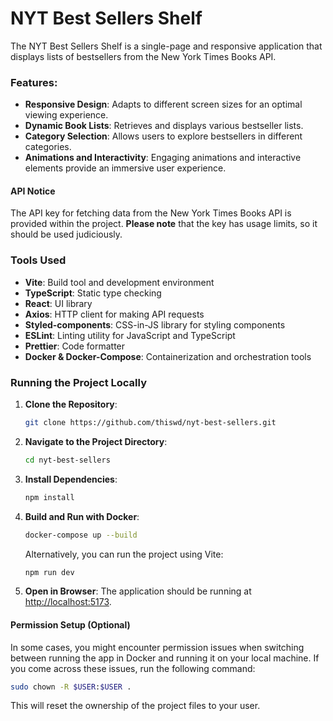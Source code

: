 # NYT Best Sellers Shelf

The NYT Best Sellers Shelf is a single-page and responsive application that displays lists of bestsellers from the New York Times Books API.

### Features:
- **Responsive Design**: Adapts to different screen sizes for an optimal viewing experience.
- **Dynamic Book Lists**: Retrieves and displays various bestseller lists.
- **Category Selection**: Allows users to explore bestsellers in different categories.
- **Animations and Interactivity**: Engaging animations and interactive elements provide an immersive user experience.

#### API Notice
The API key for fetching data from the New York Times Books API is provided within the project. **Please note** that the key has usage limits, so it should be used judiciously.

### Tools Used
- **Vite**: Build tool and development environment
- **TypeScript**: Static type checking
- **React**: UI library
- **Axios**: HTTP client for making API requests
- **Styled-components**: CSS-in-JS library for styling components
- **ESLint**: Linting utility for JavaScript and TypeScript
- **Prettier**: Code formatter
- **Docker & Docker-Compose**: Containerization and orchestration tools

### Running the Project Locally
1. **Clone the Repository**:
   ```bash
   git clone https://github.com/thiswd/nyt-best-sellers.git
   ```

2. **Navigate to the Project Directory**:
   ```bash
   cd nyt-best-sellers
   ```
3. **Install Dependencies**:
   ```bash
   npm install
   ```

4. **Build and Run with Docker**:
   ```bash
   docker-compose up --build
   ```

   Alternatively, you can run the project using Vite:
   ```bash
   npm run dev
   ```

5. **Open in Browser**: The application should be running at [http://localhost:5173](http://localhost:5173).

#### Permission Setup (Optional)
In some cases, you might encounter permission issues when switching between running the app in Docker and running it on your local machine. If you come across these issues, run the following command:

```bash
sudo chown -R $USER:$USER .
```
This will reset the ownership of the project files to your user.

